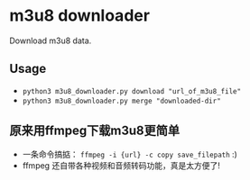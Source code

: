 # m3u8 downloader
Download m3u8 data.

## Usage
- `python3 m3u8_downloader.py download "url_of_m3u8_file"`
- `python3 m3u8_downloader.py merge "downloaded-dir"`

## 原来用ffmpeg下载m3u8更简单
- 一条命令搞掂： `ffmpeg -i {url} -c copy save_filepath` :)
- ffmpeg 还自带各种视频和音频转码功能，真是太方便了!
